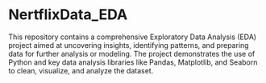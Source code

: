 # NertflixData_EDA
This repository contains a comprehensive Exploratory Data Analysis (EDA) project aimed at uncovering insights, identifying patterns, and preparing data for further analysis or modeling. The project demonstrates the use of Python and key data analysis libraries like Pandas, Matplotlib, and Seaborn to clean, visualize, and analyze the dataset.
